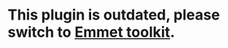 # This plugin is outdated, please switch to [Emmet toolkit](https://github.com/emmetio/Emmet.codaplugin).
